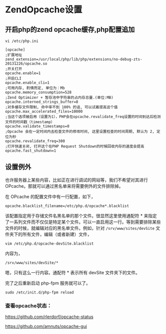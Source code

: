 # ZendOpcache设置

## 开启php的zend opcache缓存,php配置追加
```
vi /etc/php.ini
```

```
[opcache]
;扩展地址
zend_extension=/usr/local/php/lib/php/extensions/no-debug-zts-20131226/opcache.so
;开关打开
opcache.enable=1
;开启CLI
opcache.enable_cli=1
;可用内存, 酌情而定, 单位为：Mb
opcache.memory_consumption=528
;Zend Optimizer + 暂存池中字符串的占内存总量.(单位:MB)
opcache.interned_strings_buffer=8
;对多缓存文件限制, 命中率不到 100% 的话, 可以试着提高这个值
opcache.max_accelerated_files=10000
;当这个选项被启用（设置为1），PHP会在opcache.revalidate_freq设置的时间到达后检测文件的时间戳（timestamp）
opcache.validate_timestamps=0
;Opcache 会在一定时间内去检查文件的修改时间, 这里设置检查的时间周期, 默认为 2, 定位为秒
opcache.revalidate_freq=300
;打开快速关闭, 打开这个在PHP Request Shutdown的时候回收内存的速度会提高
opcache.fast_shutdown=1
```

## 设置例外
也许服务器上某些内容，比如正在进行调试的网站等，我们不希望对其进行 OPcache。那就可以通过黑名单来将需要例外的文件排除掉。

在 OPcache 的配置文件中有一行配置，如下，

```
opcache.blacklist_filename=/etc/php.d/opcache*.blacklist
```
该配置指定用于存储文件名黑名单的那个文件。很显然这里使用通配符 * 来指定了一系列文件而不仅仅是特定某个文件。可以一直启用这一行。等到需要排除某些文件的时候，就编辑对应的黑名单文件。例如，针对 `/srv/www/sites/devSite` 文件夹下的所有文件，编辑（或者新建）文件，

```
vim /etc/php.d/opcache-devSite.blacklist
```

内容为，
```
/srv/www/sites/devSite/*
```
嗯，只有这么一行内容。通配符 * 表示所有 devSite 文件夹下的文件。

完了之后重新启动 php-fpm 服务就可以了。

```
sudo /etc/init.d/php-fpm reload
```

### 查看opcache状态：
https://github.com/rlerdorf/opcache-status

https://github.com/amnuts/opcache-gui
